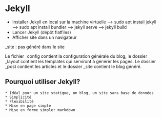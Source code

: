 # Jekyll

* Installer Jekyll en local sur la machine virtuelle
	--> sudo apt install jekyll
	--> sudo apt install bundler
	--> jekyll serve
	--> jekyll build
* Lancer Jekyll (dépôt flatfiles)
* Afficher site dans un navigateur

_site : pas généré dans le site

Le fichier _config contient la configuration générale du blog, le dossier _layout contient les templates qui serviront à générer les pages. Le dossier _post contient les articles et le dossier _site contient le blog généré.

## Pourquoi utiliser Jekyll?

    * Idéal pour un site statique, un blog, un site sans base de données
    * Simplicité
    * Flexibilité 
    * Mise en page simple
    * Mise en forme simple: markdown
